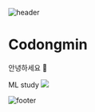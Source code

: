 ![header](https://capsule-render.vercel.app/api?type=waving&color=gradient&height=150&section=header&text=codongmin&fontSize=50&descAlign=70)

# Codongmin

안녕하세요 👋

ML study 
<img src="https://img.shields.io/badge/Python-3766AB?style=flat-square&logo=Python&logoColor=white"/></a>


![footer](https://capsule-render.vercel.app/api?type=waving&section=footer$color=gradient&height=150)
